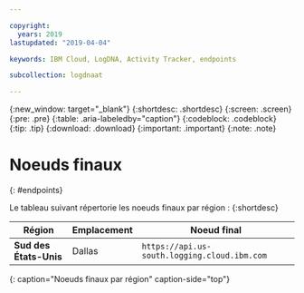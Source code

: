 ```yaml
---

copyright:
  years: 2019
lastupdated: "2019-04-04"

keywords: IBM Cloud, LogDNA, Activity Tracker, endpoints

subcollection: logdnaat

---
```


{:new_window: target="_blank"}
{:shortdesc: .shortdesc}
{:screen: .screen}
{:pre: .pre}
{:table: .aria-labeledby="caption"}
{:codeblock: .codeblock}
{:tip: .tip}
{:download: .download}
{:important: .important}
{:note: .note}

# Noeuds finaux
{: #endpoints}

Le tableau suivant répertorie les noeuds finaux par région :
{:shortdesc}


| Région                |Emplacement|Noeud final |
|-----------------------|-----------|----------------------------------------------------|
| **Sud des États-Unis**          | Dallas    | `https://api.us-south.logging.cloud.ibm.com`       |
{: caption="Noeuds finaux par région" caption-side="top"} 
